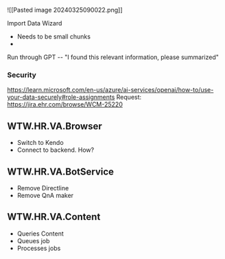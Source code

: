
![[Pasted image 20240325090022.png]]

Import Data Wizard
- Needs to be small chunks
- 

Run through GPT -- "I found this relevant information, please summarized"
### Security
https://learn.microsoft.com/en-us/azure/ai-services/openai/how-to/use-your-data-securely#role-assignments
Request: https://jira.ehr.com/browse/WCM-25220

## WTW.HR.VA.Browser
- Switch to Kendo
- Connect to backend.  How?

## WTW.HR.VA.BotService
* Remove Directline
* Remove QnA maker
## WTW.HR.VA.Content
* Queries Content
* Queues job
* Processes jobs






